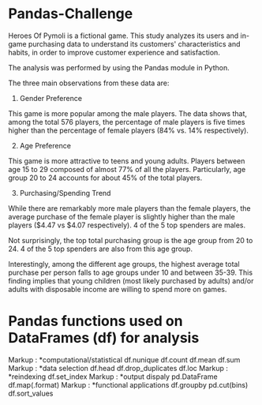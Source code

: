 # Pandas-Challenge

Heroes Of Pymoli is a fictional game. This study analyzes its users and in-game purchasing data to understand its customers' characteristics and habits, in order to improve customer experience and satisfaction.

The analysis was performed by using the Pandas module in Python. 

The three main observations from these data are:

1) Gender Preference

This game is more popular among the male players. The data shows that, among the total 576 players, the percentage of male players is five times higher than the percentage of female players (84% vs. 14% respectively).

2) Age Preference

This game is more attractive to teens and young adults. Players between age 15 to 29 composed of almost 77% of all the players. Particularly, age group 20 to 24 accounts for about 45% of the total players. 

3) Purchasing/Spending Trend

While there are remarkably more male players than the female players, the average purchase of the female player is slightly higher than the male players ($4.47 vs $4.07 respectively). 4 of the 5 top spenders are males.

Not surprisingly, the top total purchasing group is the age group from 20 to 24. 4 of the 5 top spenders are also from this age group.

Interestingly, among the different age groups, the highest average total purchase per person falls to age groups under 10 and between 35-39. This finding implies that young children (most likely purchased by adults) and/or adults with disposable income are willing to spend more on games.


# Pandas functions used on DataFrames (df) for analysis

Markup : *computational/statistical
df.nunique
df.count
df.mean
df.sum
Markup : *data selection
df.head
df.drop_duplicates
df.loc
Markup : *reindexing
df.set_index
Markup : *output dispaly
pd.DataFrame
df.map(.format)
Markup : *functional applications
df.groupby
pd.cut(bins)
df.sort_values
